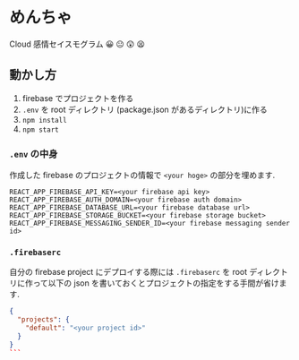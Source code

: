 # めんちゃ

Cloud 感情セイスモグラム 😀 😐 😲 😫

## 動かし方

1. firebase でプロジェクトを作る
1. `.env` を root ディレクトリ (package.json があるディレクトリ)に作る
1. `npm install`
1. `npm start`

### `.env` の中身

作成した firebase のプロジェクトの情報で `<your hoge>` の部分を埋めます.

```
REACT_APP_FIREBASE_API_KEY=<your firebase api key>
REACT_APP_FIREBASE_AUTH_DOMAIN=<your firebase auth domain>
REACT_APP_FIREBASE_DATABASE_URL=<your firebase database url>
REACT_APP_FIREBASE_STORAGE_BUCKET=<your firebase storage bucket>
REACT_APP_FIREBASE_MESSAGING_SENDER_ID=<your firebase messaging sender id>
```
### `.firebaserc`

自分の firebase project にデプロイする際には `.firebaserc` を root ディレクトリに作って以下の json を書いておくとプロジェクトの指定をする手間が省けます.

````json
{
  "projects": {
    "default": "<your project id>"
  }
}
```
